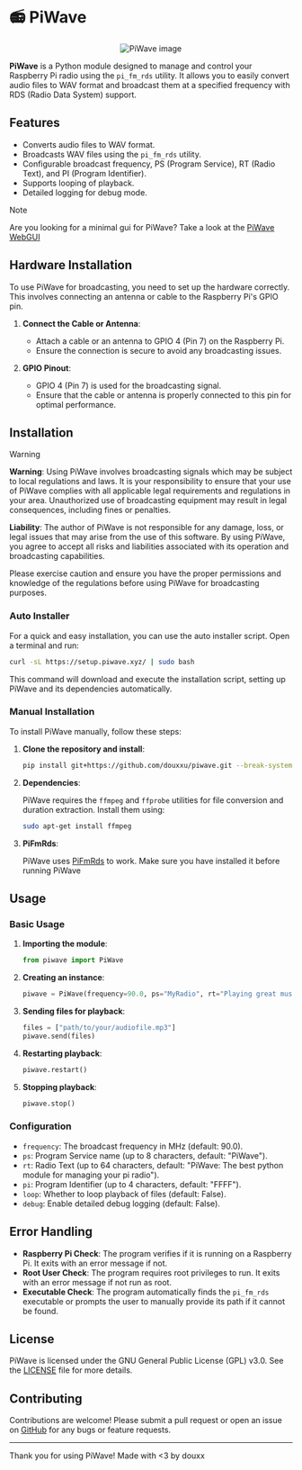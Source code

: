 # 📻 PiWave

<div align=center>

![PiWave image](https://piwave.hs.vc/static/img/logo.png)

</div>


**PiWave** is a Python module designed to manage and control your Raspberry Pi radio using the `pi_fm_rds` utility. It allows you to easily convert audio files to WAV format and broadcast them at a specified frequency with RDS (Radio Data System) support.

## Features

- Converts audio files to WAV format.
- Broadcasts WAV files using the `pi_fm_rds` utility.
- Configurable broadcast frequency, PS (Program Service), RT (Radio Text), and PI (Program Identifier).
- Supports looping of playback.
- Detailed logging for debug mode.

> [!NOTE]
> Are you looking for a minimal gui for PiWave?
> Take a look at the [PiWave WebGUI](https://github.com/douxxu/piwave-webgui)

## Hardware Installation

To use PiWave for broadcasting, you need to set up the hardware correctly. This involves connecting an antenna or cable to the Raspberry Pi's GPIO pin.

1. **Connect the Cable or Antenna**:
    - Attach a cable or an antenna to GPIO 4 (Pin 7) on the Raspberry Pi.
    - Ensure the connection is secure to avoid any broadcasting issues.

2. **GPIO Pinout**:
    - GPIO 4 (Pin 7) is used for the broadcasting signal.
    - Ensure that the cable or antenna is properly connected to this pin for optimal performance.

## Installation

> [!WARNING]
> **Warning**: Using PiWave involves broadcasting signals which may be subject to local regulations and laws. It is your responsibility to ensure that your use of PiWave complies with all applicable legal requirements and regulations in your area. Unauthorized use of broadcasting equipment may result in legal consequences, including fines or penalties.
>
> **Liability**: The author of PiWave is not responsible for any damage, loss, or legal issues that may arise from the use of this software. By using PiWave, you agree to accept all risks and liabilities associated with its operation and broadcasting capabilities.
>
> Please exercise caution and ensure you have the proper permissions and knowledge of the regulations before using PiWave for broadcasting purposes.

### Auto Installer

For a quick and easy installation, you can use the auto installer script. Open a terminal and run:

```bash
curl -sL https://setup.piwave.xyz/ | sudo bash
```

This command will download and execute the installation script, setting up PiWave and its dependencies automatically.

### Manual Installation

To install PiWave manually, follow these steps:

1. **Clone the repository and install**:

    ```bash
    pip install git+https://github.com/douxxu/piwave.git --break-system-packages
    ```

2. **Dependencies**:

    PiWave requires the `ffmpeg` and `ffprobe` utilities for file conversion and duration extraction. Install them using:

    ```bash
    sudo apt-get install ffmpeg
    ```
3. **PiFmRds**:

   PiWave uses [PiFmRds](https://github.com/ChristopheJacquet/PiFmRds) to work. Make sure you have installed it before running PiWave

## Usage

### Basic Usage

1. **Importing the module**:

    ```python
    from piwave import PiWave
    ```

2. **Creating an instance**:

    ```python
    piwave = PiWave(frequency=90.0, ps="MyRadio", rt="Playing great music", pi="ABCD", loop=True, debug=True)
    ```

3. **Sending files for playback**:

    ```python
    files = ["path/to/your/audiofile.mp3"]
    piwave.send(files)
    ```

4. **Restarting playback**:

    ```python
    piwave.restart()
    ```

5. **Stopping playback**:

    ```python
    piwave.stop()
    ```

### Configuration

- `frequency`: The broadcast frequency in MHz (default: 90.0).
- `ps`: Program Service name (up to 8 characters, default: "PiWave").
- `rt`: Radio Text (up to 64 characters, default: "PiWave: The best python module for managing your pi radio").
- `pi`: Program Identifier (up to 4 characters, default: "FFFF").
- `loop`: Whether to loop playback of files (default: False).
- `debug`: Enable detailed debug logging (default: False).

## Error Handling

- **Raspberry Pi Check**: The program verifies if it is running on a Raspberry Pi. It exits with an error message if not.
- **Root User Check**: The program requires root privileges to run. It exits with an error message if not run as root.
- **Executable Check**: The program automatically finds the `pi_fm_rds` executable or prompts the user to manually provide its path if it cannot be found.

## License

PiWave is licensed under the GNU General Public License (GPL) v3.0. See the [LICENSE](LICENSE) file for more details.

## Contributing

Contributions are welcome! Please submit a pull request or open an issue on [GitHub](https://github.com/douxxu/piwave/issues) for any bugs or feature requests.

---

Thank you for using PiWave!
Made with <3 by douxx

